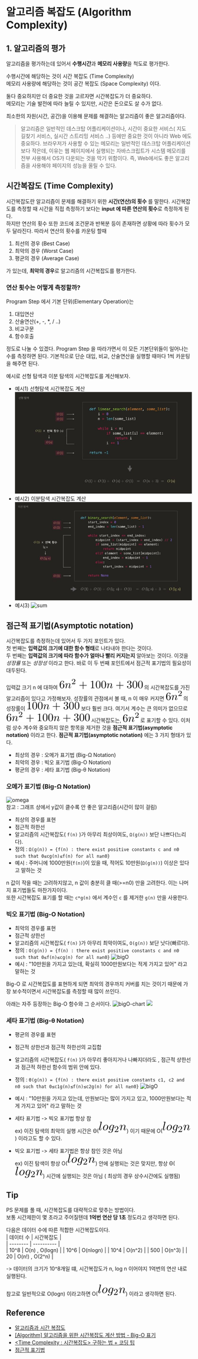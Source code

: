 # 알고리즘 복잡도 (Algorithm Complexity)

## 1. 알고리즘의 평가

알고리즘을 평가하는데 있어서 **수행시간**과 **메모리 사용량**을 척도로 평가한다.  
  
수행시간에 해당하는 것이 시간 복잡도 (Time Complexity)  
메모리 사용량에 해당하는 것이 공간 복잡도 (Space Complexity) 이다.

둘다 중요하지만 더 중요한 것을 고르자면 시간복잡도가 더 중요하다.  
메모리는 기술 발전에 따라 늘릴 수 있지만, 시간은 돈으로도 살 수가 없다.  

최소한의 자원(시간, 공간)을 이용해 문제를 해결하는 알고리즘이 좋은 알고리즘이다.  

> 알고리즘은 일반적인 데스크탑 어플리케이션이나, 시간이 중요한 서비스( 지도 길찾기 서비스, 실시간 스트리밍 서비스 ..) 등에만 중요한 것이 아니라 Web 에도 중요하다. 브라우저가 사용할 수 있는 메모리는 일반적인 데스크탑 어플리케이션 보다 작은데, 이유는 웹 페이지에서 실행되는 자바스크립트가 시스템 메모리를 전부 사용해서 OS가 다운되는 것을 막기 위함이다. 즉, Web에서도 좋은 알고리즘을 사용해야 페이지의 성능을 올릴 수 있다.

## 시간복잡도 (Time Complexity)

시간복잡도란 알고리즘이 문제를 해결하기 위한 **시간(연산)의 횟수** 를 말한다.
시간복잡도를 측정할 때 시간을 직접 측정하기 보다는 **input 에 따른 연산의 횟수**로 측정하게 된다.  
하지만 연산의 횟수 또한 코드에 조건문과 반복분 등이 존재하면 상황에 따라 횟수가 모두 달라진다.
따라서 연산의 횟수를 카운팅 할때
1. 최선의 경우 (Best Case)
2. 최악의 경우 (Worst Case)
3. 평균의 경우 (Average Case)  

가 있는데, **최악의 경우**로 알고리즘의 시간복잡도를 평가한다.  

### 연산 횟수는 어떻게 측정할까?

Program Step 에서 기본 단위(Elementary Operation)는
1. 대입연산
2. 산술연산(+, -, *, / ..)
3. 비교구문
4. 함수호출
   
정도로 나눌 수 있겠다.
Program Step 을 따라가면서 이 모든 기본단위들이 일어나는 수를 측정하면 된다. 기본적으로 단순 대입, 비교, 산술연산을 실행할 때마다 1씩 카운팅을 해주면 된다.

예시로 선형 탐색과 이분 탐색의 시간복잡도를 계산해보자.

* 예시1) 선형탐색 시간복잡도 계산
![선형탐색](./imgs/linear_search.JPG)
* 예시2) 이분탐색 시간복잡도 계산
![이분탐색](./imgs/binary_search.JPG)
* 예시3)
![sum](https://feel5ny.github.io/images/post_img/48/01.png)


## 점근적 표기법(Asymptotic notation)

시간복잡도를 측정하는데 있어서 두 가지 포인트가 있다.  
첫 번째는 **입력값의 크기에 대한 함수 형태**로 나타내야 한다는 것이다.  
두 번째는 **입력값의 크기에 따라 함수가 얼마나 빨리 커지는지** 알아보는 것이다. 이것을 *성장률* 또는 *성장성* 이라고 한다. 바로 이 두 번째 포인트에서 점근적 표기법의 필요성이 대두된다.  

입력값 크기 n 에 대하여 ![수식](./eq1.svg) 의 시간복잡도를 가진 알고리즘이 있다고 가정해보자. 성장률의 관점에서 볼 때, n 이 매우 커지면 ![수식](./imgs/eq2.svg) 의 성장률이 ![수식](./imgs/eq3.svg) 보다 훨씬 크다. 여기서 계수는 큰 의미가 없으므로 ![수식](./imgs/eq1.svg) 시간복잡도는, ![수식](./imgs/eq2.svg) 로 표기할 수 있다. 이처럼 상수 계수와 중요하지 않은 항목을 제거한 것을 **점근적 표기법(asymptotic notation)** 이라고 한다. **점근적 표기법(asymptotic notation)** 에는 3 가지 형태가 있다.
- 최상의 경우 : 오메가 표기법 (Big-Ω Notation)
- 최악의 경우 : 빅오 표기법 (Big-O Notation)
- 평균의 경우 : 세타 표기법 (Big-θ Notation)

### 오메가 표기법 (Big-Ω Notation)
  
![omega](https://feel5ny.github.io/images/post_img/48/omega_notation.png)  
참고 : 그래프 상에서 y값이 클수록 안 좋은 알고리즘(시간이 많이 걸림)
* 최상의 경우를 표현
* 점근적 하한선
* 알고리즘의 시간복잡도( `f(n)` )가 아무리 최상이여도, `Ω(g(n))` 보단 나쁘다(느리다).
* 정의 : `Ω(g(n)) = {f(n) : there exist positive constants c and n0 such that 0≤cg(n)≤f(n) for all n≥n0}`
* 예시 : 주머니에 1000만원(`f(n)`)이 있을 때, 적어도 10만원(`Ω(g(n))`) 이상은 있다고 말하는 것

n 값이 작을 때는 고려하지않고, n 값이 충분히 클 때(>=n0) 만을 고려한다. 이는 나머지 표기법들도 마찬가지이다.  
또한 시간복잡도 표기를 할 때는 `c*g(n)` 에서 계수인 `c` 를 제거한 `g(n)` 만을 사용한다.

### 빅오 표기법 (Big-O Notation)

* 최악의 경우를 표현
* 점근적 상한선
* 알고리즘의 시간복잡도( `f(n)` )가 아무리 최악이여도, `O(g(n))` 보단 낫다(빠르다).
* 정의 : `O(g(n)) = {f(n) : there exist positive constants c and n0 such that 0≤f(n)≤cg(n) for all n≥n0}`
![bigO](https://feel5ny.github.io/images/post_img/48/o_notation.png)
* 예시 : "10만원을 가지고 있는데, 확실히 1000만원보다는 적게 가지고 있어" 라고 말하는 것

Big-O 로 시간복잡도를 표현하게 되면 최악의 경우까지 커버를 치는 것이기 때문에 가장 보수적이면서 시간복잡도를 측정할 때 많이 쓰인다.  

아래는 자주 등장하는 Big-O 함수와 그 순서이다.
![bigO-chart](https://feel5ny.github.io/images/post_img/48/03.png)
![](https://feel5ny.github.io/images/post_img/48/05.png)


### 세타 표기법 (Big-θ Notation)

* 평균의 경우를 표현
* 점근적 상한선과 점근적 하한선의 교집합
* 알고리즘의 시간복잡도( `f(n)` )가 아무리 좋아지거나 나빠지더라도 , 점근적 상한선과 점근적 하한선 함수의 범위 안에 있다.
* 정의 : `Θ(g(n)) = {f(n) : there exist positive constants c1, c2 and n0 such that 0≤c1g(n)≤f(n)≤c2g(n) for all n≥n0}`
![bigO](https://feel5ny.github.io/images/post_img/48/theta_notation.png)
* 예시 : "10만원을 가지고 있는데, 만원보다는 많이 가지고 있고, 1000만원보다는 적게 가지고 있어" 라고 말하는 것

* 세타 표기법 -> 빅오 표기법 항상 참  
ex)  이진 탐색의 최악의 실행 시간은 Θ(![수식](./imgs/eq4.svg)) 이기 때문에 O(![수식](./imgs/eq4.svg)) 이라고도 할 수 있다.
* 빅오 표기법 -> 세타 표기법은 항상 참인 것은 아님  
ex) 이진 탐색이 항상 O(![수식](./imgs/eq4.svg)) 안에 실행되는 것은 맞지만, 항상 Θ(![수식](./imgs/eq4.svg)) 시간에 실행되는 것은 아님 ( 최상의 경우 상수시간에도 실행됨) 
## Tip

PS 문제를 풀 때, 시간복잡도를 대략적으로 맞추는 방법이다.  
보통 시간제한이 몇 초라고 주어질텐데 **1억번 연산 당 1초** 정도라고 생각하면 된다.

다음은 데이터 수에 따른 적합한 시간복잡도이다.  
| 데이터 수 | 시간복잡도 |  
| -------- | ---------- |  
|  10^8    | O(n) , O(logn)  |
|  10^6    | O(nlogn)  |
|  10^4    | O(n^2)  |
|  500     | O(n^3)  |
|  20      | O(n!) , O(2^n)   |

-> 데이터의 크기가 10^8개일 떄, 시간복잡도가 n, log n 이어야지 1억번의 연산 내로 실행된다.

참고로 일반적으로 O(logn) 이라고하면 O(![수식](./imgs/eq4.svg)) 이라고 생각하면 된다. 

## Reference
- [알고리즘과 시간 복잡도](https://feel5ny.github.io/2017/12/09/CS_01/)
- [[Algorithm] 알고리즘을 위한 시간복잡도 계산 방법 - Big-O 표기](https://seolhun.github.io/contents/algorithm-%EC%95%8C%EA%B3%A0%EB%A6%AC%EC%A6%98%EC%9D%84-%EC%9C%84%ED%95%9C-%EC%8B%9C%EA%B0%84%EB%B3%B5%EC%9E%A1%EB%8F%84-%EA%B3%84%EC%82%B0-%EB%B0%A9%EB%B2%95-big-o-%ED%91%9C%EA%B8%B0)
- [<Time Complexity : 시간복잡도> 구하는 법 + 코딩 팁](https://mimimimamimimo.tistory.com/2)
- [점근적 표기법](https://ko.khanacademy.org/computing/computer-science/algorithms/asymptotic-notation/a/asymptotic-notation)